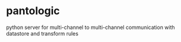 # pantologic
python server for multi-channel to multi-channel communication with datastore and transform rules
